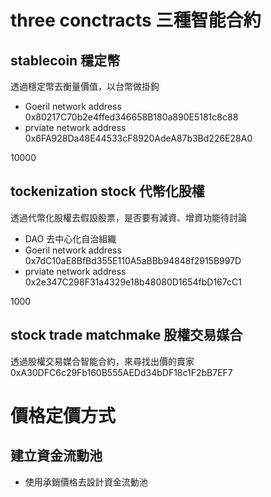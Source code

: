 # three conctracts 三種智能合約
## stablecoin 穩定幣
透過穩定幣去衡量價值，以台幣做掛鉤
- Goeril network address 0x80217C70b2e4ffed346658B180a890E5181c8c88
- prviate network address 0x6FA928Da48E44533cF8920AdeA87b3Bd226E28A0

10000

## tockenization stock 代幣化股權
透過代幣化股權去假設股票，是否要有減資、增資功能待討論
- DAO 去中心化自治組織
- Goeril network address 0x7dC10aE8BfBd355E110A5aBBb94848f2915B997D
- prviate network address 0x2e347C298F31a4329e18b48080D1654fbD167cC1

1000

## stock trade matchmake 股權交易媒合
透過股權交易媒合智能合約，來尋找出價的賣家
0xA30DFC6c29Fb160B555AEDd34bDF18c1F2bB7EF7

# 價格定價方式
## 建立資金流動池
- 使用承銷價格去設計資金流動池
